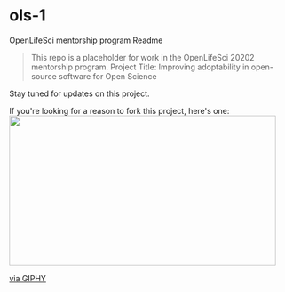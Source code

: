 # ols-1
OpenLifeSci mentorship program Readme

> This repo is a placeholder for work in the OpenLifeSci 20202 mentorship program. 
Project Title:  Improving adoptability in open-source software for Open Science

Stay tuned for updates on this project. 

If you're looking for a reason to fork this project, here's one: 
<img src="https://media.giphy.com/media/ekcOLxFF2MR7W/200w_d.gif" width="480" height="270" frameBorder="0" class="giphy-embed" allowFullScreen></img><p>
  
  <a href="https://media.giphy.com/media/ekcOLxFF2MR7W/200w_d.gif">via GIPHY</a></p>

